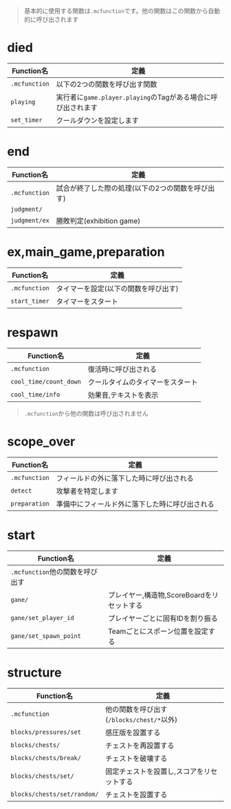 > 基本的に使用する関数は`.mcfunction`です。他の関数はこの関数から自動的に呼び出されます

# died
|Function名|定義|
|----|----|
|`.mcfunction`|以下の2つの関数を呼び出す関数|
|`playing`|実行者に`game.player.playing`のTagがある場合に呼び出されます|
|`set_timer`|クールダウンを設定します|

# end
|Function名|定義|
|----|----|
|`.mcfunction`|試合が終了した際の処理(以下の2つの関数を呼び出す)|
|`judgment/`|
|`judgment/ex`|勝敗判定(exhibition game)|

# ex,main_game,preparation
|Function名|定義|
|----|----|
|`.mcfunction`|タイマーを設定(以下の関数を呼び出す)|
|`start_timer`|タイマーをスタート|

# respawn
|Function名|定義|
|----|----|
|`.mcfunction`|復活時に呼び出される|
|`cool_time/count_down`|クールタイムのタイマーをスタート|
|`cool_time/info`|効果音,テキストを表示|

> `.mcfunction`から他の関数は呼び出されません

# scope_over
|Function名|定義|
|----|----|
|`.mcfunction`|フィールドの外に落下した時に呼び出される|
|`detect`|攻撃者を特定します|
|`preparation`|準備中にフィールド外に落下した時に呼び出される|

# start
|Function名|定義|
|----|----|
|`.mcfunction`他の関数を呼び出す|
|`gane/`|プレイヤー,構造物,ScoreBoardをリセットする|
|`gane/set_player_id`|プレイヤーごとに固有IDを割り振る|
|`gane/set_spawn_point`|Teamごとにスポーン位置を設定する|

# structure
|Function名|定義|
|----|----|
|`.mcfunction`|他の関数を呼び出す(`/blocks/chest/*`以外)|
|`blocks/pressures/set`|感圧版を設置する|
|`blocks/chests/`|チェストを再設置する|
|`blocks/chests/break/`|チェストを破壊する|
|`blocks/chests/set/`|固定チェストを設置し,スコアをリセットする|
|`blocks/chests/set/random/`|チェストを設置する|
